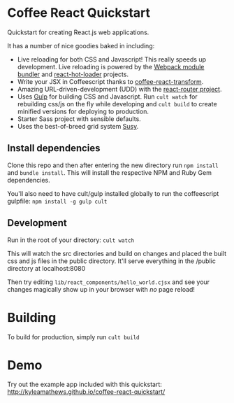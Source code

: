 Coffee React Quickstart
=======================

Quickstart for creating React.js web applications.

It has a number of nice goodies baked in including:

* Live reloading for both CSS and Javascript! This really speeds up development. Live reloading is powered by the [Webpack module bundler](http://webpack.github.io/) and [react-hot-loader](https://github.com/gaearon/react-hot-loader) projects.
* Write your JSX in Coffeescript thanks to [coffee-react-transform](https://github.com/jsdf/coffee-react-transform).
* Amazing URL-driven-development (UDD) with the [react-router project](https://github.com/rackt/react-router).
* Uses [Gulp](http://gulpjs.com/) for building CSS and Javascript. Run `cult watch` for rebuilding css/js on the fly while developing and `cult build` to create minified versions for deploying to production.
* Starter Sass project with sensible defaults.
* Uses the best-of-breed grid system [Susy](http://susy.oddbird.net/).

## Install dependencies

Clone this repo and then after entering the new directory run `npm install` and `bundle install`. This will install the respective NPM and Ruby Gem dependencies.

You'll also need to have cult/gulp installed globally to run the coffeescript gulpfile: `npm install -g gulp cult`

## Development
Run in the root of your directory: `cult watch`

This will watch the src directories and build on changes and placed the built css and js files in the public directory. It'll serve everything in the /public directory at localhost:8080

Then try editing `lib/react_components/hello_world.cjsx` and see your changes magically show up in your browser with *no* page reload!

# Building
To build for production, simply run `cult build`

# Demo
Try out the example app included with this quickstart: http://kyleamathews.github.io/coffee-react-quickstart/


